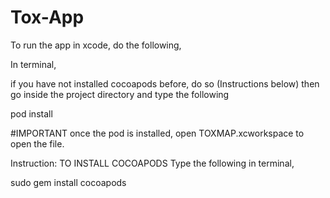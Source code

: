 # Tox-App




To run the app in xcode, do the following,

In terminal,

if you have not installed cocoapods before, do so (Instructions below) then go inside the project directory and type the following

pod install

#IMPORTANT once the pod is installed, open TOXMAP.xcworkspace to open the file. 

Instruction: TO INSTALL COCOAPODS
Type the following in terminal, 

sudo gem install cocoapods

